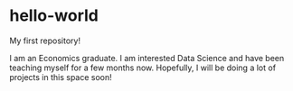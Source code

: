 # hello-world
My first repository! 

I am an Economics graduate. I am interested Data Science and have been teaching myself for a few months now. Hopefully, I will be doing a lot of projects in this space soon! 
